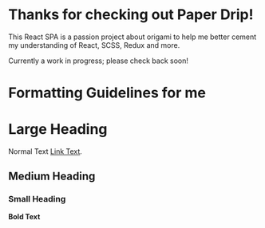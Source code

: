 # Thanks for checking out Paper Drip!

This React SPA is a passion project about origami to help me better cement my understanding of React, SCSS, Redux and more.

Currently a work in progress; please check back soon!

# Formatting Guidelines for me

# Large Heading

Normal Text [Link Text](https://github.com/facebook/create-react-app).

## Medium Heading

### Small Heading

**Bold Text**